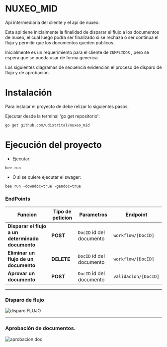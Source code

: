 # NUXEO_MID

Api intermediaria del cliente y el api de nuxeo.

Esta api tiene inicialmente la finalidad de disparar el flujo a los documentos de nuxeo, el cual luego podra ser finalizado si se rechaza o ser continua el flujo y permitir que los documentos queden publicos.

Inicialmente es un requerimiento para el cliente de `CUMPLIDOS` , pero se espera que se pueda usar de forma generica.

Los siguientes diagramas de secuencia evidencian el proceso de disparo de flujo y de aprobacion.


# Instalación
Para instalar el proyecto de debe relizar lo siguientes pasos:

Ejecutar desde la terminal 'go get repositorio':
```shell 
go get github.com/udistrital/nuxeo_mid
```

# Ejecución del proyecto


- Ejecutar: 
```shell 
bee run
```
- O si se quiere ejecutar el swager:

```shell 
bee run -downdoc=true -gendoc=true
```

### EndPoints
|  Funcion |Tipo de peticion                  |Parametros| Endpoint |
|----------------|------------------------|---------------------|-------------------|
| **Disparar el flujo a un determinado documento** | **POST** |`DocID`   id del documento| ```workflow/[DocID]```|
| **Eliminar un flujo de un documento** | **DELETE** | `DocID`   id del documento |```workflow/[DocID]```|
| **Aprovar un documento** | **POST** | `DocID`   id del documento |```validacion/[DocID]```|


---

### Disparo de flujo

![disparo FLUJO](https://user-images.githubusercontent.com/28914781/65219366-08ce8f00-da7e-11e9-8a82-7832c0ee5384.png)

---

### Aprobación de documentos.

![aprobacion doc](https://user-images.githubusercontent.com/28914781/65219477-3e737800-da7e-11e9-8192-4600d4c8f7ef.png)
